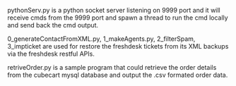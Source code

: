 pythonServ.py is a python socket server listening on 9999 port and it will receive cmds from the 9999 port and spawn a thread to run the cmd locally and send back the cmd output.

0_generateContactFromXML.py, 1_makeAgents.py, 2_filterSpam, 3_impticket are used for restore the freshdesk tickets from its XML backups via the freshdesk restful APIs.

retriveOrder.py is a sample program that could retrieve the order details from the cubecart mysql database and output the .csv formated order data.
